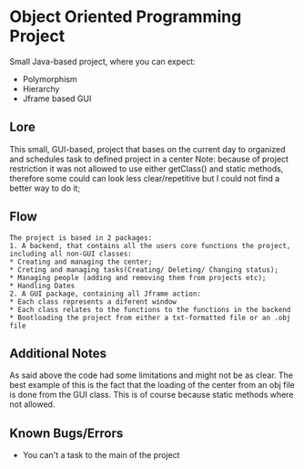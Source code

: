 # Object Oriented Programming Project
Small Java-based project, where you can expect:
* Polymorphism 
* Hierarchy
* Jframe based GUI

## Lore
This small, GUI-based, project that bases on the current day to organized and schedules task to defined project in a center
Note: because of project restriction it was not allowed to use either getClass() and static methods, therefore some could can look less clear/repetitive but I could not find a better way to do it;
## Flow
    The project is based in 2 packages:
    1. A backend, that contains all the users core functions the project, including all non-GUI classes:
    * Creating and managing the center;
    * Creting and managing tasks(Creating/ Deleting/ Changing status);
    * Managing people (adding and removing them from projects etc);
    * Handling Dates
    2. A GUI package, containing all Jframe action:
    * Each class represents a diferent window
    * Each class relates to the functions to the functions in the backend
    * Bootloading the project from either a txt-formatted file or an .obj file
    
## Additional Notes
As said above the code had some limitations and might not be as clear.
The best example of this is the fact that the loading of the center from an obj file is done from the GUI class. This is of course because static methods where not allowed.


## Known Bugs/Errors
* You can't a task to the main of the project
